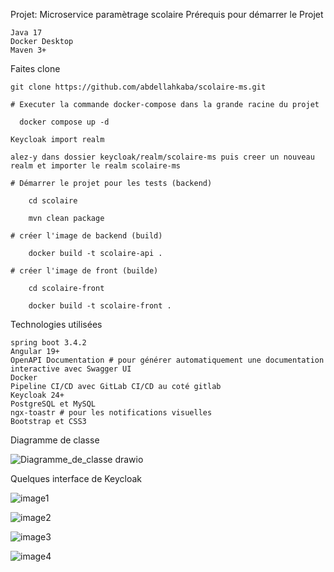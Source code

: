 Projet: Microservice paramètrage scolaire
Prérequis pour démarrer le Projet

    Java 17
    Docker Desktop
    Maven 3+
    
Faites clone

    git clone https://github.com/abdellahkaba/scolaire-ms.git

    # Executer la commande docker-compose dans la grande racine du projet
  
      docker compose up -d

    Keycloak import realm

    alez-y dans dossier keycloak/realm/scolaire-ms puis creer un nouveau realm et importer le realm scolaire-ms
      
    # Démarrer le projet pour les tests (backend)

        cd scolaire
    
        mvn clean package
    
    # créer l'image de backend (build)

        docker build -t scolaire-api .
        
    # créer l'image de front (builde)
    
        cd scolaire-front
        
        docker build -t scolaire-front .
Technologies utilisées

    spring boot 3.4.2
    Angular 19+
    OpenAPI Documentation # pour générer automatiquement une documentation interactive avec Swagger UI
    Docker
    Pipeline CI/CD avec GitLab CI/CD au coté gitlab 
    Keycloak 24+
    PostgreSQL et MySQL
    ngx-toastr # pour les notifications visuelles
    Bootstrap et CSS3

Diagramme de classe

![Diagramme_de_classe drawio](https://github.com/user-attachments/assets/c790220c-cf7f-4f49-aaed-fca3eb4994ce)


Quelques interface de Keycloak


![image1](https://github.com/user-attachments/assets/162ee535-2bbb-4bf5-b0b5-3d29df7d9c51)


![image2](https://github.com/user-attachments/assets/5b8582db-7a54-4e04-817a-2a23a3e2509f)


![image3](https://github.com/user-attachments/assets/9de6bdf5-32d1-4b10-9c67-86ffd95e6b99)


![image4](https://github.com/user-attachments/assets/a3308c6b-97ff-4943-9bda-edcab3ab1d0b)







